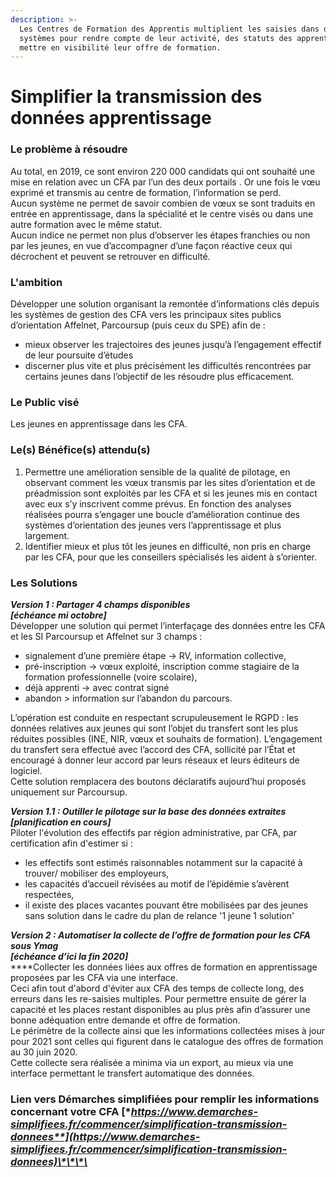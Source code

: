 ```yaml
---
description: >-
  Les Centres de Formation des Apprentis multiplient les saisies dans différents
  systèmes pour rendre compte de leur activité, des statuts des apprentis, et
  mettre en visibilité leur offre de formation.
---
```


# Simplifier la transmission des données apprentissage

### Le problème à résoudre 

Au total, en 2019, ce sont environ 220 000 candidats qui ont souhaité une mise en relation avec un CFA par l’un des deux portails . Or une fois le vœu exprimé et transmis au centre de formation, l’information se perd.   
Aucun système ne permet de savoir combien de vœux se sont traduits en entrée en apprentissage, dans la spécialité et le centre visés ou dans une autre formation avec le même statut.   
Aucun indice ne permet non plus d’observer les étapes franchies ou non par les jeunes, en vue d’accompagner d’une façon réactive ceux qui décrochent et peuvent se retrouver en difficulté.    


### L'ambition 

Développer une solution organisant la remontée d’informations clés depuis les systèmes de gestion des CFA vers les principaux sites publics d’orientation Affelnet, Parcoursup \(puis ceux du SPE\) afin de : 

* mieux observer les trajectoires des jeunes jusqu’à l’engagement effectif de leur poursuite d’études
* discerner plus vite et plus précisément les difficultés rencontrées par certains jeunes dans l’objectif de les résoudre plus efficacement.   

### Le Public visé

Les jeunes en apprentissage dans les CFA.   


### Le\(s\) Bénéfice\(s\) attendu\(s\)

1. Permettre une amélioration sensible de la qualité de pilotage, en observant comment les vœux transmis par les sites d’orientation et de préadmission sont exploités par les CFA et si les jeunes mis en contact avec eux s’y inscrivent comme prévus.  En fonction des analyses réalisées pourra s’engager une boucle d’amélioration continue des systèmes d’orientation des jeunes vers l’apprentissage et plus largement.  
2. Identifier mieux et plus tôt les jeunes en difficulté, non pris en charge par les CFA, pour que les conseillers spécialisés les aident à s’orienter. 

### Les Solutions

_**Version 1 : Partager 4 champs disponibles   
\[échéance mi octobre\]**_   
Développer une solution qui permet l’interfaçage des données entre les CFA et les SI Parcoursup et Affelnet sur 3 champs :  
- signalement d’une première étape -&gt; RV, information collective,   
- pré-inscription -&gt; vœux exploité, inscription comme stagiaire de la formation professionnelle \(voire scolaire\),   
- déjà apprenti -&gt; avec contrat signé  
- abandon &gt; information sur l’abandon du parcours.  
  
L’opération est conduite en respectant scrupuleusement le RGPD : les données relatives aux jeunes qui sont l’objet du transfert sont les plus réduites possibles \(INE, NIR, vœux et souhaits de formation\). L’engagement du transfert sera effectué avec l’accord des CFA, sollicité par l’État et encouragé à donner leur accord par leurs réseaux et leurs éditeurs de logiciel.  
Cette solution remplacera des boutons déclaratifs aujourd’hui proposés uniquement sur Parcoursup.

_**Version 1.1 : Outiller le pilotage sur la base des données extraites   
\[planification en cours\]**_  
Piloter l'évolution des effectifs par région administrative, par CFA, par certification afin d'estimer si :   
- les effectifs sont estimés raisonnables notamment sur la capacité à trouver/ mobiliser des employeurs,    
- les capacités d’accueil révisées au motif de l’épidémie s’avèrent respectées,   
- il existe des places vacantes pouvant être mobilisées par des jeunes sans solution dans le cadre du plan de relance  '1 jeune 1 solution'

_**Version 2 : Automatiser la collecte de l’offre de formation pour les CFA sous Ymag   
\[échéance d’ici la fin 2020\]**_  
****Collecter les données liées aux offres de formation en apprentissage proposées par les CFA via une interface.   
Ceci afin tout d'abord d'éviter aux CFA des temps de collecte long, des erreurs dans les re-saisies multiples. Pour permettre ensuite de gérer la capacité et les places restant disponibles au plus près afin d’assurer une bonne adéquation entre demande et offre de formation.  
Le périmètre de la collecte ainsi que les informations collectées mises à jour pour 2021 sont celles qui figurent dans le catalogue des offres de formation au 30 juin 2020.    
Cette collecte sera réalisée a minima via un export, au mieux via une interface permettant le transfert automatique des données.

### **Lien vers Démarches simplifiées pour remplir les informations concernant votre CFA** [**https://www.demarches-simplifiees.fr/commencer/simplification-transmission-donnees**](https://www.demarches-simplifiees.fr/commencer/simplification-transmission-donnees)\*\*\*\*



  


